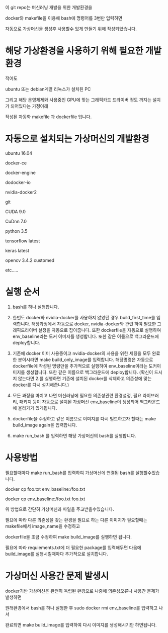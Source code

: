 
이 git repo는 머신러닝 개발을 위한 개발환경을

docker와 makefile을 이용해 bash에 명령어를 3번만 입력하면 

자동으로 가상머신을 생성후 사용할수 있게 만들기 위해 작성되었습니다.

# 해당 가상환경을 사용하기 위해 필요한 개발환경

적어도 

ubuntu 또는 debian계열 리눅스가 설치된 PC

그리고 해당 운영체제와 사용중인 GPU에 맞는 그래픽카드 드라이버 정도 까지는 설치가 되어있다는 가정아래

작성된 자동화 makefile 과 dockerfile 입니다.


# 자동으로 설치되는 가상머신의 개발환경 

ubuntu 16.04

docker-ce

docker-engine

dodocker-io

nvidia-docker2

git

CUDA 9.0

CuDnn 7.0

python 3.5

tensorflow latest

keras latest

opencv 3.4.2 customed

etc.....

# 실행 순서

1. bash를 하나 실행합니다.

2. 한번도 docker와 nvidia-docker를 사용하지 않았던 경우
build_first_time를 입력합니다.
해당과정에서 자동으로 docker, nvidia-docker와 관련 하여 필요한 그래픽드라이버 설정을 자동으로 잡아줍니다.
또한 dockerfile을 자동으로 실행하여 env_baseline라는 도커 이미지를 생성합니다.
또한 같은 이름으로 백그라운드에 deploy합니다.

3. 기존에 docker 이미 사용중이고 nvidia-docker의 사용을 위한 세팅을 모두 완료한 분이시라면
make build_only_image를 입력합니다.
해당명령은 자동으로 dockerfile에 작성된 명령만을 추가적으로 실행하여 env_baseline이라는 도커이미지를 생성합니다.
또한 같은 이름으로 백그라운드에 deploy합니다.
(확신이 드시지 않는다면 2.를 실행하면 기존에 설치된 docker를 삭제하고 의존성에 맞는 docker를 다시 설치해줍니다.)

4. 모든 과정을 마치고 나면 머신러닝에 필요한 의존성관련 환경설정, 필요 라이브러리, 패키지 등이
자동으로 설치된 가상머신 env_baseline이 생성되어 백그라운드에 올라가가 있게됩니다.

4. dockerfile을 수정하고 같은 이름으로 이미지를 다시 빌드하고자 할때는 make build_image again을 입력합니다.

6. make run_bash 를 입력하면 해당 가상머신의 bash를 실행합니다.


# 사용방법

필요할때마다 make run_bash를 입력하여 가상머신에 연결된 bash를 실행할수있습니다.

docker cp foo.txt env_baseline:/foo.txt

docker cp env_baseline:/foo.txt foo.txt

위 방법으로 간단히 가상머신과 파일을 주고받을수있습니다.

필요에 따라 다른 의존성을 갖는 환경을 필요로 하는 다른 이미지가 필요할때는 makefile에서 image_name을 수정하고

dockerfile을 조금 수정하여 make build_image를 실행하면 됩니다.

필요에 따라 requiements.txt에 더 필요한 package를 입력해두면 다음에 build_image를 실행시킬때마다 추가적으로 설치합니다.

# 가상머신 사용간 문제 발생시

docker기반 가상머신은 완전히 독립된 환경으로 나중에 의존성오류나 사용간 문제가 발생하면

원래환경에서 bash를 하나 실행한 후 sudo docker rmi env_baseline를 입력하고 나서

완료되면 make build_image를 입력하여 다시 이미지를 생성해시기만 하면됩니다.

# 


